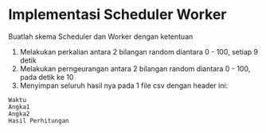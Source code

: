 # Implementasi Scheduler Worker

Buatlah skema Scheduler dan Worker dengan ketentuan
1. Melakukan perkalian antara 2 bilangan random diantara 0 - 100, setiap 9 detik
2. Melakukan perngeurangan antara 2 bilangan random diantara 0 - 100, pada detik ke 10
3. Menyimpan seluruh hasil nya pada 1 file csv dengan header ini: 

```
Waktu
Angka1
Angka2
Hasil Perhitungan
```

